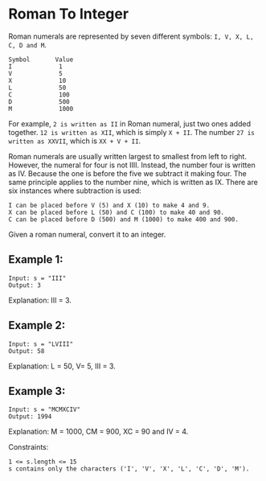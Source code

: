 # Roman To Integer
Roman numerals are represented by seven different symbols: ```I, V, X, L, C, D and M```.

```
Symbol       Value
I             1
V             5
X             10
L             50
C             100
D             500
M             1000
```
For example, ```2 is written as II``` in Roman numeral, just two ones added together. ```12 is written as XII```, which is simply ```X + II```. The number ```27 is written as XXVII```, which is ```XX + V + II```.

Roman numerals are usually written largest to smallest from left to right. However, the numeral for four is not IIII. Instead, the number four is written as IV. Because the one is before the five we subtract it making four. The same principle applies to the number nine, which is written as IX. There are six instances where subtraction is used:

```
I can be placed before V (5) and X (10) to make 4 and 9. 
X can be placed before L (50) and C (100) to make 40 and 90. 
C can be placed before D (500) and M (1000) to make 400 and 900.
```

Given a roman numeral, convert it to an integer.

 

## Example 1:

```
Input: s = "III"
Output: 3
```

Explanation: III = 3.

## Example 2:

```
Input: s = "LVIII"
Output: 58
```

Explanation: L = 50, V= 5, III = 3.

## Example 3:

```
Input: s = "MCMXCIV"
Output: 1994
```

Explanation: M = 1000, CM = 900, XC = 90 and IV = 4.
 

Constraints:

```
1 <= s.length <= 15
s contains only the characters ('I', 'V', 'X', 'L', 'C', 'D', 'M').
```